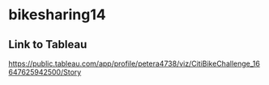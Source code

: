 # bikesharing14
## Link to Tableau
https://public.tableau.com/app/profile/petera4738/viz/CitiBikeChallenge_16647625942500/Story
